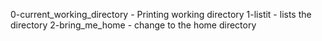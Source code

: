 0-current_working_directory - Printing working directory
1-listit - lists the directory
2-bring_me_home - change to the home directory
